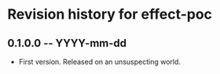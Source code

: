 # Revision history for effect-poc

## 0.1.0.0 -- YYYY-mm-dd

* First version. Released on an unsuspecting world.

